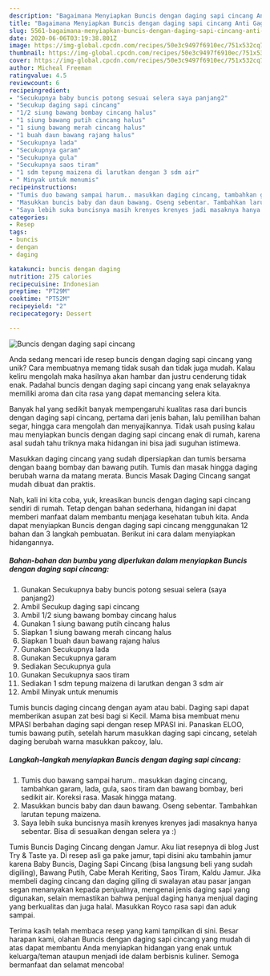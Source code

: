 ```yaml
---
description: "Bagaimana Menyiapkan Buncis dengan daging sapi cincang Anti Gagal"
title: "Bagaimana Menyiapkan Buncis dengan daging sapi cincang Anti Gagal"
slug: 5561-bagaimana-menyiapkan-buncis-dengan-daging-sapi-cincang-anti-gagal
date: 2020-06-06T03:19:38.801Z
image: https://img-global.cpcdn.com/recipes/50e3c9497f6910ec/751x532cq70/buncis-dengan-daging-sapi-cincang-foto-resep-utama.jpg
thumbnail: https://img-global.cpcdn.com/recipes/50e3c9497f6910ec/751x532cq70/buncis-dengan-daging-sapi-cincang-foto-resep-utama.jpg
cover: https://img-global.cpcdn.com/recipes/50e3c9497f6910ec/751x532cq70/buncis-dengan-daging-sapi-cincang-foto-resep-utama.jpg
author: Micheal Freeman
ratingvalue: 4.5
reviewcount: 6
recipeingredient:
- "Secukupnya baby buncis potong sesuai selera saya panjang2"
- "Secukup daging sapi cincang"
- "1/2 siung bawang bombay cincang halus"
- "1 siung bawang putih cincang halus"
- "1 siung bawang merah cincang halus"
- "1 buah daun bawang rajang halus"
- "Secukupnya lada"
- "Secukupnya garam"
- "Secukupnya gula"
- "Secukupnya saos tiram"
- "1 sdm tepung maizena di larutkan dengan 3 sdm air"
- " Minyak untuk menumis"
recipeinstructions:
- "Tumis duo bawang sampai harum.. masukkan daging cincang, tambahkan garam, lada, gula, saos tiram dan bawang bombay, beri sedikit air. Koreksi rasa. Masak hingga matang."
- "Masukkan buncis baby dan daun bawang. Oseng sebentar. Tambahkan larutan tepung maizena."
- "Saya lebih suka buncisnya masih krenyes krenyes jadi masaknya hanya sebentar. Bisa di sesuaikan dengan selera ya :)"
categories:
- Resep
tags:
- buncis
- dengan
- daging

katakunci: buncis dengan daging 
nutrition: 275 calories
recipecuisine: Indonesian
preptime: "PT29M"
cooktime: "PT52M"
recipeyield: "2"
recipecategory: Dessert

---
```



![Buncis dengan daging sapi cincang](https://img-global.cpcdn.com/recipes/50e3c9497f6910ec/751x532cq70/buncis-dengan-daging-sapi-cincang-foto-resep-utama.jpg)

Anda sedang mencari ide resep buncis dengan daging sapi cincang yang unik? Cara membuatnya memang tidak susah dan tidak juga mudah. Kalau keliru mengolah maka hasilnya akan hambar dan justru cenderung tidak enak. Padahal buncis dengan daging sapi cincang yang enak selayaknya memiliki aroma dan cita rasa yang dapat memancing selera kita.

Banyak hal yang sedikit banyak mempengaruhi kualitas rasa dari buncis dengan daging sapi cincang, pertama dari jenis bahan, lalu pemilihan bahan segar, hingga cara mengolah dan menyajikannya. Tidak usah pusing kalau mau menyiapkan buncis dengan daging sapi cincang enak di rumah, karena asal sudah tahu triknya maka hidangan ini bisa jadi suguhan istimewa.

Masukkan daging cincang yang sudah dipersiapkan dan tumis bersama dengan baang bombay dan bawang putih. Tumis dan masak hingga daging berubah warna da matang merata. Buncis Masak Daging Cincang sangat mudah dibuat dan praktis.


Nah, kali ini kita coba, yuk, kreasikan buncis dengan daging sapi cincang sendiri di rumah. Tetap dengan bahan sederhana, hidangan ini dapat memberi manfaat dalam membantu menjaga kesehatan tubuh kita. Anda dapat menyiapkan Buncis dengan daging sapi cincang menggunakan 12 bahan dan 3 langkah pembuatan. Berikut ini cara dalam menyiapkan hidangannya.

<!--inarticleads1-->

##### Bahan-bahan dan bumbu yang diperlukan dalam menyiapkan Buncis dengan daging sapi cincang:

1. Gunakan Secukupnya baby buncis potong sesuai selera (saya panjang2)
1. Ambil Secukup daging sapi cincang
1. Ambil 1/2 siung bawang bombay cincang halus
1. Gunakan 1 siung bawang putih cincang halus
1. Siapkan 1 siung bawang merah cincang halus
1. Siapkan 1 buah daun bawang rajang halus
1. Gunakan Secukupnya lada
1. Gunakan Secukupnya garam
1. Sediakan Secukupnya gula
1. Gunakan Secukupnya saos tiram
1. Sediakan 1 sdm tepung maizena di larutkan dengan 3 sdm air
1. Ambil  Minyak untuk menumis


Tumis buncis daging cincang dengan ayam atau babi. Daging sapi dapat memberikan asupan zat besi bagi si Kecil. Mama bisa membuat menu MPASI berbahan daging sapi dengan resep MPASI ini. Panaskan ELOO, tumis bawang putih, setelah harum masukkan daging sapi cincang, setelah daging berubah warna masukkan pakcoy, lalu. 

<!--inarticleads2-->

##### Langkah-langkah menyiapkan Buncis dengan daging sapi cincang:

1. Tumis duo bawang sampai harum.. masukkan daging cincang, tambahkan garam, lada, gula, saos tiram dan bawang bombay, beri sedikit air. Koreksi rasa. Masak hingga matang.
1. Masukkan buncis baby dan daun bawang. Oseng sebentar. Tambahkan larutan tepung maizena.
1. Saya lebih suka buncisnya masih krenyes krenyes jadi masaknya hanya sebentar. Bisa di sesuaikan dengan selera ya :)


Tumis Buncis Daging Cincang dengan Jamur. Aku liat resepnya di blog Just Try &amp; Taste ya. Di resep asli ga pake jamur, tapi disini aku tambahin jamur karena Baby Buncis, Daging Sapi Cincang (bisa langsung beli yang sudah digiling), Bawang Putih, Cabe Merah Keriting, Saos Tiram, Kaldu Jamur. Jika membeli daging cincang dan daging giling di swalayan atau pasar jangan segan menanyakan kepada penjualnya, mengenai jenis daging sapi yang digunakan, selain memastikan bahwa penjual daging hanya menjual daging yang berkualitas dan juga halal. Masukkan Royco rasa sapi dan aduk sampai. 

Terima kasih telah membaca resep yang kami tampilkan di sini. Besar harapan kami, olahan Buncis dengan daging sapi cincang yang mudah di atas dapat membantu Anda menyiapkan hidangan yang enak untuk keluarga/teman ataupun menjadi ide dalam berbisnis kuliner. Semoga bermanfaat dan selamat mencoba!
